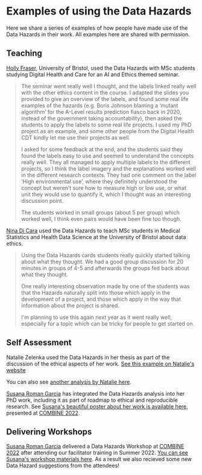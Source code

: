 # Examples of using the Data Hazards

Here we share a series of examples of how people have made use of the Data Hazards in their work. 
All examples here are shared with permission.

## Teaching

[Holly Fraser](https://www.bristol.ac.uk/cdt/digital-health/people/current-students/holly-fraser/), University of Bristol, used the Data Hazards with MSc students studying Digital Health and Care for an AI and Ethics themed seminar. 

>The seminar went really well I thought, and the labels linked really well with the other ethics content in the course. I adapted the slides you provided to give an overview of the labels, and found some real life examples of the hazards (e.g. Boris Johnson blaming a ‘mutant algorithm’ for the A-Level results prediction fiasco back in 2020, instead of the government taking accountability), then asked the students to apply the labels to some real life projects. I used my PhD project as an example, and some other people from the Digital Health CDT kindly let me use their projects as well.
>
>I asked for some feedback at the end, and the students said they found the labels easy to use and seemed to understand the concepts really well. They all managed to apply multiple labels to the different projects, so I think the label imagery and the explanations worked well in the different research contexts. They had one comment on the label ‘High environmental use’, where they definitely understood the concept but weren’t sure how to measure high or low use, or what unit they would use to quantify it, which I thought was an interesting discussion point.
>
>The students worked in small groups (about 5 per group) which worked well, I think even pairs would have been fine too though.


[Nina Di Cara](https://github.com/ninadicara) used the Data Hazards to teach MSc students in Medical Statistics and Health Data Science at the University of Bristol about data ethics. 

>Using the Data Hazards cards students really quickly started talking about what they thought. We had a good group discussion for 20 minutes in groups of 4-5 and afterwards the groups fed back about what they thought. 
>
>One really interesting observation made by one of the students was that the Hazards naturally split into those which apply in the development of a project, and those which apply in the way that information about the project is shared. 
>
>I'm planning to use this again next year as it went really well, especially for a topic which can be tricky for people to get started on. 

## Self Assessment 

Natalie Zelenka used the Data Hazards in her thesis as part of the discussion of the ethical aspects of her work.
[See this example on Natalie's website](https://nataliezelenka.github.io/phenotype_from_genotype/c04-snowflake/7-discussion.html#ethics-self-assessment)

You can also see [another analysis by Natalie here](misc/geno_to_pheno_example.md).

[Susana Roman Garcia](https://susana465.github.io/) has integrated the Data Hazards analysis into her PhD work, including it as part of roadmap to ethical and reproducible research. See [Susana's beautiful poster about her work is available here](https://github.com/Susana465/Bias-and-Reproducibility-Poster/blob/main/20221006_poster_phd_journey.jpg), presented at [COMBINE 2022](http://www.co.mbine.org/#about). 


## Delivering Workshops

[Susana Roman Garcia](https://susana465.github.io/) delivered a Data Hazards Workshop at [COMBINE 2022](http://www.co.mbine.org/#about) after attending our facilitator training in Summer 2022. 
[You can see Susana's workshop materials here](https://github.com/Susana465/Data_Hazards_workshop_COMBINE). 
As a result we also recieved some new Data Hazard suggestions from the attendees! 

 <!--- Susana TBC adding her views on how the workshop went, and linking to the issue she will create with the feedback from attendees. ---> 

